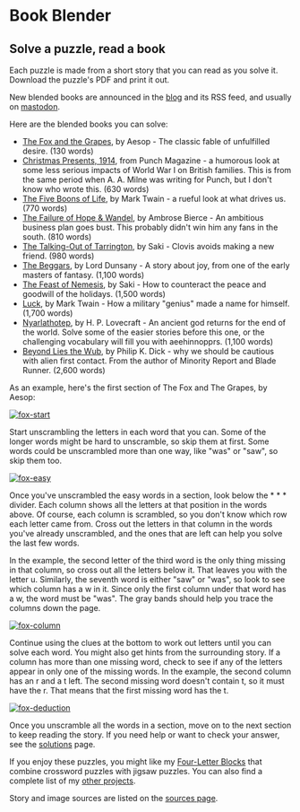 # Book Blender
## Solve a puzzle, read a book
Each puzzle is made from a short story that you can read as you solve it.
Download the puzzle's PDF and print it out.

New blended books are announced in the [blog] and its RSS feed, and usually on
[mastodon].

Here are the blended books you can solve:

* [The Fox and the Grapes], by Aesop - The classic fable of unfulfilled desire.
  (130 words)
* [Christmas Presents, 1914], from Punch Magazine - a humorous look at some less
  serious impacts of World War I on British families. This is from the same
  period when A. A. Milne was writing for Punch, but I don't know who wrote
  this. (630 words)
* [The Five Boons of Life], by Mark Twain - a rueful look at what drives us.
  (770 words)
* [The Failure of Hope & Wandel], by Ambrose Bierce - An ambitious business plan
  goes bust. This probably didn't win him any fans in the south. (810 words)
* [The Talking-Out of Tarrington], by Saki - Clovis avoids making a new friend.
  (980 words)
* [The Beggars], by Lord Dunsany - A story about joy, from one of the early
  masters of fantasy. (1,100 words)
* [The Feast of Nemesis], by Saki - How to counteract the peace and goodwill of
  the holidays. (1,500 words)
* [Luck], by Mark Twain - How a military "genius" made a name for himself.
  (1,700 words)
* [Nyarlathotep], by H. P. Lovecraft - An ancient god returns for the end of the
  world. Solve some of the easier stories before this one, or the challenging
  vocabulary will fill you with aeehinnopprs. (1,100 words)
* [Beyond Lies the Wub], by Philip K. Dick - why we should be cautious with
  alien first contact. From the author of Minority Report and Blade Runner.
  (2,600 words)

As an example, here's the first section of The Fox and The Grapes, by Aesop:

[![fox-start]][fox-start]

Start unscrambling the letters in each word that you can. Some of the longer
words might be hard to unscramble, so skip them at first. Some words could be
unscrambled more than one way, like "was" or "saw", so skip them too.

[![fox-easy]][fox-easy]

Once you've unscrambled the easy words in a section, look below the * * *
divider. Each column shows all the letters at that position in the words above.
Of course, each column is scrambled, so you don't know which row each letter
came from. Cross out the letters in that column in the words you've already
unscrambled, and the ones that are left can help you solve the last few words.

In the example, the second letter of the third word is the only thing missing
in that column, so cross out all the letters below it. That leaves you with the
letter u. Similarly, the seventh word is either "saw" or "was", so look to see
which column has a w in it. Since only the first column under that word has a
w, the word must be "was". The gray bands should help you trace the columns
down the page.

[![fox-column]][fox-column]

Continue using the clues at the bottom to work out letters until you can solve
each word. You might also get hints from the surrounding story. If a column has
more than one missing word, check to see if any of the letters appear in only
one of the missing words. In the example, the second column has an r and a t
left. The second missing word doesn't contain t, so it must have the r. That
means that the first missing word has the t.

[![fox-deduction]][fox-deduction]

Once you unscramble all the words in a section, move on to the next section to
keep reading the story. If you need help or want to check your answer, see the
[solutions] page.

If you enjoy these puzzles, you might like my [Four-Letter Blocks] that combine
crossword puzzles with jigsaw puzzles. You can also find a complete list of my
[other projects].

[fox-start]: https://donkirkby.github.io/book-blender/images/fox-start.svg
[fox-easy]: https://donkirkby.github.io/book-blender/images/fox-easy.svg
[fox-column]: https://donkirkby.github.io/book-blender/images/fox-column.svg
[fox-deduction]: https://donkirkby.github.io/book-blender/images/fox-deduction.svg
[The Beggars]: https://donkirkby.github.io/book-blender/the-beggars.pdf
[Beyond Lies the Wub]: https://donkirkby.github.io/book-blender/beyond-lies-the-wub.pdf
[Christmas Presents, 1914]: https://donkirkby.github.io/book-blender/christmas-presents.pdf
[The Failure of Hope & Wandel]: https://donkirkby.github.io/book-blender/failure-of-hope-and-wandel.pdf
[The Feast of Nemesis]: https://donkirkby.github.io/book-blender/feast-of-nemesis.pdf
[The Five Boons of Life]: https://donkirkby.github.io/book-blender/five-boons-of-life.pdf
[The Fox and the Grapes]: https://donkirkby.github.io/book-blender/fox-and-grapes.pdf
[Luck]: https://donkirkby.github.io/book-blender/luck.pdf
[Nyarlathotep]: https://donkirkby.github.io/book-blender/nyarlathotep.pdf
[The Talking-Out of Tarrington]: https://donkirkby.github.io/book-blender/the-talking-out-of-tarrington.pdf
[solutions]: https://donkirkby.github.io/book-blender/solutions
[Four-Letter Blocks]: https://donkirkby.github.io/four-letter-blocks/
[other projects]: https://donkirkby.github.io/

Story and image sources are listed on the [sources page].

[sources page]: https://donkirkby.github.io/book-blender/sources
[blog]: https://donkirkby.github.io/book-blender/blog
[mastodon]: https://hachyderm.io/@donkirkby
